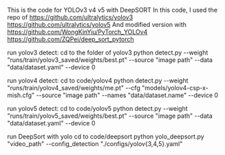 This is the code for YOLOv3 v4 v5 with DeepSORT
In this code, I used the repo of 
https://github.com/ultralytics/yolov3
https://github.com/ultralytics/yolov5
And modified version with 
https://github.com/WongKinYiu/PyTorch_YOLOv4
https://github.com/ZQPei/deep_sort_pytorch

run yolov3 detect:
cd to the folder of yolov3
 python detect.py --weight "runs/train/yolov3_saved/weights/best.pt" --source "image path" --data "data/dataset.yaml" --device 0


run yolov4 detect:
cd to code/yolov4
 python detect.py --weight "runs/train/yolov4_saved/weights/me.pt" --cfg "models/yolov4-csp-x-mish.cfg" --source "image path" --names "data/dataset.name" --device 0
 

run yolov5 detect:
cd to code/yolov5
 python detect.py --weight "runs/train/yolov5_saved/weights/best.pt" --source "image path" --data "data/dataset.yaml" --device 0
 
run DeepSort with yolo
cd to code/deepsort
 python yolo_deepsort.py "video_path" --config_detection "./configs/yolov{3,4,5}.yaml" 